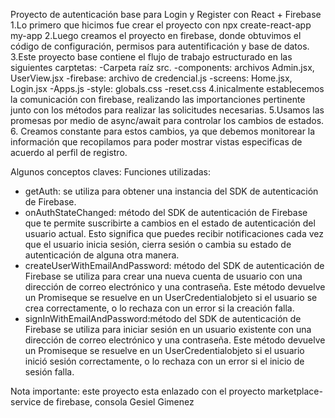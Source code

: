 Proyecto de autenticación base para Login y Register con React + Firebase
1.Lo primero que hicimos fue crear el proyecto con npx create-react-app my-app
2.Luego creamos el proyecto en firebase, donde obtuvimos el código de configuración, permisos para autentificación y base de datos.
3.Este proyecto base contiene el flujo de trabajo estructurado en las siguientes carptetas:
    -Carpeta raíz src.
    -components: archivos Admin.jsx, UserView.jsx
    -firebase: archivo de credencial.js
    -screens: Home.jsx, Login.jsx
    -Apps.js
    -style: globals.css
    -reset.css
4.inicalmente establecemos la comunicación con firebase, realizando las importanciones pertinente junto con los métodos para realizar las solicitudes necesarias.
5.Usamos las promesas por medio de async/await para controlar los cambios de estados.
6. Creamos constante para estos cambios, ya que debemos monitorear la información que recopilamos para poder mostrar vistas especificas de acuerdo al perfil de registro.

Algunos conceptos claves:
    Funciones utilizadas:
   * getAuth: se utiliza para obtener una instancia del SDK de autenticación de Firebase.
   * onAuthStateChanged: método del SDK de autenticación de Firebase que te permite suscribirte a cambios en el estado de autenticación del usuario actual. Esto significa que puedes recibir notificaciones cada vez que el usuario inicia sesión, cierra sesión o cambia su estado de autenticación de alguna otra manera.
   * createUserWithEmailAndPassword: método del SDK de autenticación de Firebase se utiliza para crear una nueva cuenta de usuario con una dirección de correo electrónico y una contraseña. Este método devuelve un Promiseque se resuelve en un UserCredentialobjeto si el usuario se crea correctamente, o lo rechaza con un error si la creación falla.
   * signInWithEmailAndPassword:método del SDK de autenticación de Firebase se utiliza para iniciar sesión en un usuario existente con una dirección de correo electrónico y una contraseña. Este método devuelve un Promiseque se resuelve en un UserCredentialobjeto si el usuario inició sesión correctamente, o lo rechaza con un error si el inicio de sesión falla.

   Nota importante: este proyecto esta enlazado con el proyecto marketplace-service de firebase, consola Gesiel Gimenez